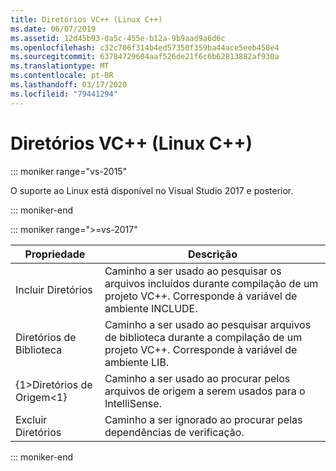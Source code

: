 ```yaml
---
title: Diretórios VC++ (Linux C++)
ms.date: 06/07/2019
ms.assetid: 12d45b93-0a5c-455e-b12a-9b9aad9a6d6c
ms.openlocfilehash: c32c706f314b4ed57350f359ba44ace5eeb458e4
ms.sourcegitcommit: 63784729604aaf526de21f6c6b62813882af930a
ms.translationtype: MT
ms.contentlocale: pt-BR
ms.lasthandoff: 03/17/2020
ms.locfileid: "79441294"
---
```

# <a name="vc-directories-linux-c"></a>Diretórios VC++ (Linux C++)

::: moniker range="vs-2015"

O suporte ao Linux está disponível no Visual Studio 2017 e posterior.

::: moniker-end

::: moniker range=">=vs-2017"

| Propriedade | Descrição |
|--|--|
| Incluir Diretórios | Caminho a ser usado ao pesquisar os arquivos incluídos durante compilação de um projeto VC++.  Corresponde à variável de ambiente INCLUDE. |
| Diretórios de Biblioteca | Caminho a ser usado ao pesquisar arquivos de biblioteca durante a compilação de um projeto VC++.  Corresponde à variável de ambiente LIB. |
| {1&gt;Diretórios de Origem&lt;1} | Caminho a ser usado ao procurar pelos arquivos de origem a serem usados para o IntelliSense. |
| Excluir Diretórios | Caminho a ser ignorado ao procurar pelas dependências de verificação. |

::: moniker-end
